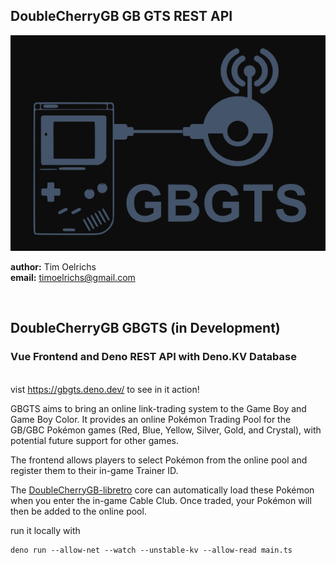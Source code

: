 ## DoubleCherryGB GB GTS REST API

<img src="/backend/img/gbgts.png">

**author:** Tim Oelrichs<br> **email:** timoelrichs@gmail.com<br>

<br>

## DoubleCherryGB GBGTS (in Development)
### Vue Frontend and Deno REST API with Deno.KV Database

<br>vist https://gbgts.deno.dev/ to see in it action!
<br>

GBGTS aims to bring an online link-trading system to the Game Boy and Game Boy
Color. It provides an online Pokémon Trading Pool for the GB/GBC Pokémon games
(Red, Blue, Yellow, Silver, Gold, and Crystal), with potential future support
for other games.

The frontend allows players to select Pokémon from the online pool and register
them to their in-game Trainer ID.

The
[DoubleCherryGB-libretro](https://github.com/TimOelrichs/doublecherryGB-libretro)
core can automatically load these Pokémon when you enter the in-game Cable Club.
Once traded, your Pokémon will then be added to the online pool.


run it locally with
```
deno run --allow-net --watch --unstable-kv --allow-read main.ts
```


